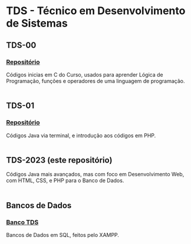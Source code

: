 # TDS - Técnico em Desenvolvimento de Sistemas

## TDS-00
### <a href="https://github.com/Guilherme-Thunder/tds_00">Repositório</a> <br>
Códigos inicias em C do Curso, usados para aprender Lógica de Programação, funções e operadores de uma linguagem de programação.
<br><br>

## TDS-01
### <a href="https://github.com/Guilherme-Thunder/tds_01">Repositório</a> <br>
Códigos Java via terminal, e introdução aos códigos em PHP.
<br><br>

## TDS-2023 (este repositório)
Códigos Java mais avançados, mas com foco em Desenvolvimento Web, com HTML, CSS, e PHP para o Banco de Dados.
<br><br>

## Bancos de Dados
### <a href="https://github.com/Guilherme-Thunder/Banco/tree/main/TDS-2023">Banco TDS</a>
Bancos de Dados em SQL, feitos pelo XAMPP.
